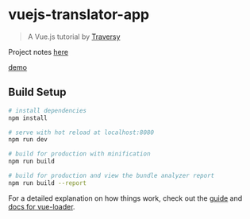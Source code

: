 # vuejs-translator-app

> A Vue.js tutorial by [Traversy](https://www.youtube.com/watch?v=DBADrF0C2ls)

Project notes [here](https://docs.google.com/document/d/1EP-3C6rCT65YHE2yE_qDek_GhLgBj3dV7GTwEYQWPlg/edit?usp=sharing)

[demo](demo.gif)

## Build Setup

``` bash
# install dependencies
npm install

# serve with hot reload at localhost:8080
npm run dev

# build for production with minification
npm run build

# build for production and view the bundle analyzer report
npm run build --report
```

For a detailed explanation on how things work, check out the [guide](http://vuejs-templates.github.io/webpack/) and [docs for vue-loader](http://vuejs.github.io/vue-loader).
